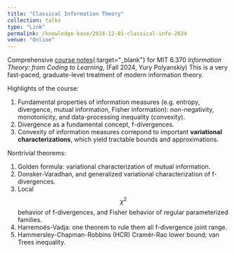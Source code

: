 ```yaml
---
title: "Classical Information Theory"
collection: talks
type: "Link"
permalink: /knowledge-base/2024-12-01-classical-info-2024
venue: "Online"
---
```


Comprehensive [course notes](https://nlyu1.github.io/classical-info-theory){:target="_blank"} for MIT 6.370 *Information Theory: from Coding to Learning*, 
(Fall 2024, Yury Polyanskiy)
This is a very fast-paced, graduate-level treatment of modern information theory. 

Highlights of the course: 

1. Fundamental properties of information measures (e.g. entropy, divergence, mutual information, Fisher information): non-negativity, monotonicity, and data-processing inequality (convexity). 
2. Divergence as a fundamental concept, f-divergences. 
3. Convexity of information measures correpond to important **variational characterizations**, which yield tractable bounds and approximations. 

Nontrivial theorems:

1. Golden formula: variational characterization of mutual information. 
2. Donsker-Varadhan, and generalized variational characterization of f-divergences.
3. Local $$\chi^2$$ behavior of f-divergences, and Fisher behavior of regular parameterized families. 
4. Harremoës-Vadja: one theorem to rule them all f-divergence joint range. 
5. Hammersley-Chapman-Robbins (HCR) Cramér-Rao lower bound; van Trees inequality. 
